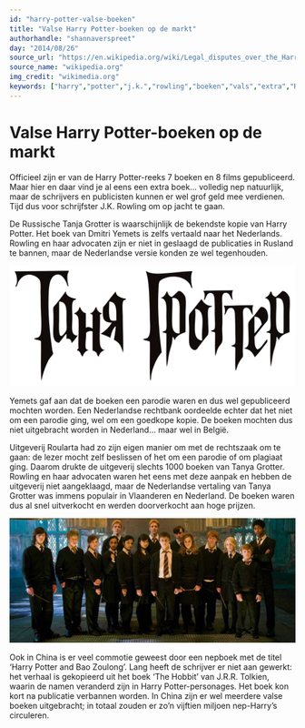 ```yaml
---
id: "harry-potter-valse-boeken"
title: "Valse Harry Potter-boeken op de markt"
authorhandle: "shannaverspreet"
day: "2014/08/26"
source_url: "https://en.wikipedia.org/wiki/Legal_disputes_over_the_Harry_Potter_series#International_publications"
source_name: "wikipedia.org"
img_credit: "wikimedia.org"
keywords: ["harry","potter","j.k.","rowling","boeken","vals","extra","Rusland","China"]
---
```

# Valse Harry Potter-boeken op de markt
Officieel zijn er van de Harry Potter-reeks 7 boeken en 8 films gepubliceerd. Maar hier en daar vind je al eens een extra boek… volledig nep natuurlijk, maar de schrijvers en publicisten kunnen er wel grof geld mee verdienen. Tijd dus voor schrijfster J.K. Rowling om op jacht te gaan.

De Russische Tanja Grotter is waarschijnlijk de bekendste kopie van Harry Potter. Het boek van Dmitri Yemets is zelfs vertaald naar het Nederlands. Rowling en haar advocaten zijn er niet in geslaagd de publicaties in Rusland te bannen, maar de Nederlandse versie konden ze wel tegenhouden.

![wikimedia.org](2.png "Credit: wikimedia.org")

Yemets gaf aan dat de boeken een parodie waren en dus wel gepubliceerd mochten worden. Een Nederlandse rechtbank oordeelde echter dat het niet om een parodie ging, wel om een goedkope kopie. De boeken mochten dus niet uitgebracht worden in Nederland… maar wel in België.

Uitgeverij Roularta had zo zijn eigen manier om met de rechtszaak om te gaan: de lezer mocht zelf beslissen of het om een parodie of om plagiaat ging. Daarom drukte de uitgeverij slechts 1000 boeken van Tanya Grotter. Rowling en haar advocaten waren het eens met deze aanpak en hebben de uitgeverij niet aangeklaagd, maar de Nederlandse vertaling van Tanya Grotter was immens populair in Vlaanderen en Nederland. De boeken waren dus al snel uitverkocht en werden doorverkocht aan hoge prijzen.

![flickr.com/pentadact](3.jpg "Credit: flickr.com/pentadact")

Ook in China is er veel commotie geweest door een nepboek met de titel ‘Harry Potter and Bao Zoulong’. Lang heeft de schrijver er niet aan gewerkt: het verhaal is gekopieerd uit het boek ‘The Hobbit’ van J.R.R. Tolkien, waarin de namen veranderd zijn in Harry Potter-personages. Het boek kon kort na publicatie verbannen worden. In China zijn er wel meerdere valse boeken uitgebracht; in totaal zouden er zo’n vijftien miljoen nep-Harry’s circuleren.